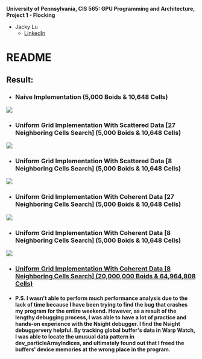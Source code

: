 **University of Pennsylvania, CIS 565: GPU Programming and Architecture,
Project 1 - Flocking**

* Jacky Lu
  * [LinkedIn](https://www.linkedin.com/in/jacky-lu-506968129/)

# README

## Result:
* ### Naive Implementation (5,000 Boids & 10,648 Cells)
![](images/naive_5000_boids_10648_cells.gif)
* ### Uniform Grid Implementation With Scattered Data [27 Neighboring Cells Search] (5,000 Boids & 10,648 Cells)
![](images/uniform_27_5000_boids_10648_cells.gif)
* ### Uniform Grid Implementation With Scattered Data [8 Neighboring Cells Search] (5,000 Boids & 10,648 Cells)
![](images/uniform_8_5000_boids_10648_cells.gif)
* ### Uniform Grid Implementation With Coherent Data [27 Neighboring Cells Search] (5,000 Boids & 10,648 Cells)
![](images/coherent_27_5000_boids_10648_cells.gif)
* ### Uniform Grid Implementation With Coherent Data [8 Neighboring Cells Search] (5,000 Boids & 10,648 Cells)
![](images/coherent_8_5000_boids_10648_cells.gif)
* ### [Uniform Grid Implementation With Coherent Data [8 Neighboring Cells Search] (20,000,000 Boids & 64,964,808 Cells)](https://drive.google.com/file/d/100R0v3XGLHOtpD7fnWTzJrbg_4Zd0yig/view?usp=sharing)

* #### P.S. I wasn't able to perform much performance analysis due to the lack of time because I have been trying to find the bug that crashes my program for the entire weekend. However, as a result of the lengthy debugging process, I was able to have a lot of practice and hands-on experience with the Nsight debugger. I find the Nsight debuggervery helpful. By tracking global buffer's data in Warp Watch, I was able to locate the unusual data pattern in dev_particleArrayIndices, and ultimately found out that I freed the buffers' device memories at the wrong place in the program.